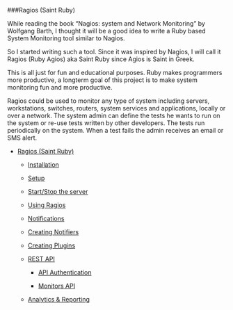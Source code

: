 ###Ragios (Saint Ruby)

While reading the book “Nagios: system and Network Monitoring” by Wolfgang Barth, I thought it will be a good idea to write a Ruby based System Monitoring tool similar to Nagios.

So I started writing such a tool. Since it was inspired by Nagios, I will call it Ragios (Ruby Agios) aka Saint Ruby since Agios is Saint in Greek.

This is all just for fun and educational purposes. Ruby makes programmers more productive, a longterm goal of this project is to make system monitoring fun and more productive.

Ragios could be used to monitor any type of system including servers, workstations, switches, routers, system services and applications, locally or over a network. The system admin can define the tests he wants to run on the system or re-use tests written by other developers. The tests run periodically on the system. When a test fails the admin receives an email or SMS alert.


* [Ragios (Saint Ruby)](http://www.whisperservers.com/ragios/ragios-saint-ruby/)

   + [Installation](http://www.whisperservers.com/ragios/ragios-saint-ruby/installation/)

   + [Setup](http://www.whisperservers.com/ragios/setup/)

   + [Start/Stop the server](http://www.whisperservers.com/ragios/running-ragios/)

   + [Using Ragios](http://www.whisperservers.com/ragios/ragios-saint-ruby/using-ragios/)

   + [Notifications](http://www.whisperservers.com/ragios/ragios-saint-ruby/notifications/)

   + [Creating Notifiers](http://www.whisperservers.com/ragios/notifiers/)

   + [Creating Plugins](http://www.whisperservers.com/ragios/plugins/)

   + [REST API](http://www.whisperservers.com/ragios/ragios-rest-api/)

     * [API Authentication](http://www.whisperservers.com/ragios/api-authentication/)

     * [Monitors API](http://www.whisperservers.com/ragios/monitors-api/)

   + [Analytics & Reporting](http://www.whisperservers.com/ragios/analytics-reporting/)

